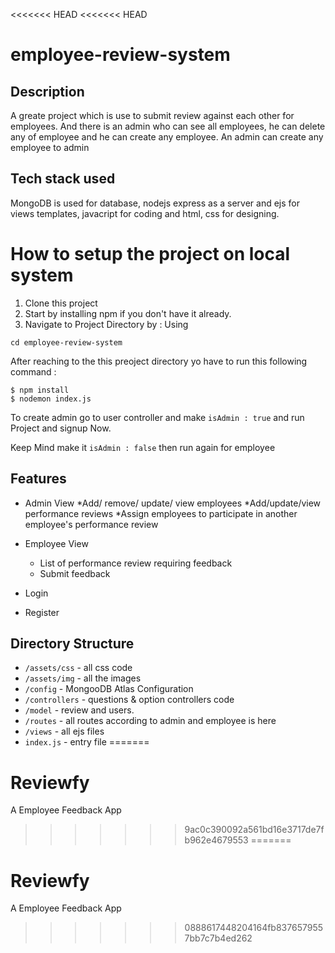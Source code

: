 <<<<<<< HEAD
<<<<<<< HEAD
# employee-review-system
## Description 
  A greate project which is use to submit review against each other for employees. And there is an admin
  who can see all employees, he can delete any of employee and he can create any employee. An admin can 
  create any employee to admin
  
## Tech stack used
  MongoDB is used for database, nodejs express as a server and ejs for views templates, javacript for coding
  and html, css for designing.
  
# How to setup the project on local system
  1. Clone this project
  2. Start by installing npm if you don't have it already.
  3. Navigate to Project Directory by : Using
  ```
  cd employee-review-system
  
  ```
  
  After reaching to the this preoject directory yo have to run this following command :
  ```
  $ npm install
  $ nodemon index.js 
  ```
  
  To create admin go to user controller and make ``` isAdmin : true ```
  and run Project and signup Now.
  
  Keep Mind make it ``` isAdmin : false ``` then run again for employee
  
  ## Features
  * Admin View
  	*Add/ remove/ update/ view employees
  	*Add/update/view performance reviews
  	*Assign employees to participate in another employee's performance review
  	
  * Employee View
    * List of performance review requiring feedback
    * Submit feedback
  * Login
  * Register
  
  ## Directory Structure
  * ```/assets/css``` - all css code
  * ```/assets/img``` - all the images
  * ```/config``` - MongooDB Atlas Configuration
  * ```/controllers``` - questions & option controllers code
  * ```/model``` - review and users. 
  * ```/routes``` - all routes according to admin and employee is here
  * ```/views``` - all ejs files
  * ```index.js``` - entry file
=======
# Reviewfy
A Employee Feedback App
>>>>>>> 9ac0c390092a561bd16e3717de7fb962e4679553
=======
# Reviewfy
A Employee Feedback App
>>>>>>> 0888617448204164fb8376579557bb7c7b4ed262
